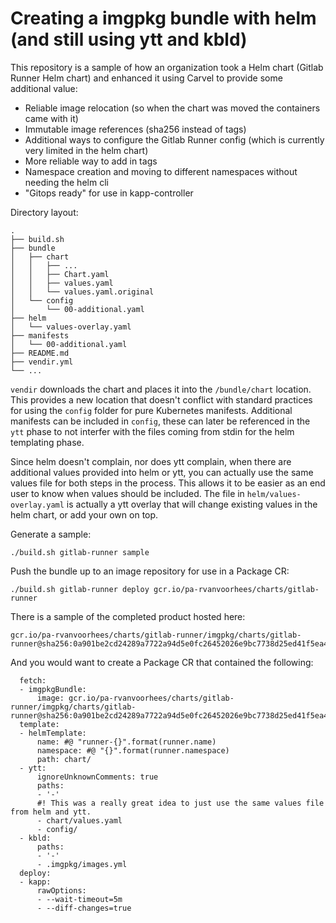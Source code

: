 # Creating a imgpkg bundle with helm (and still using ytt and kbld)

This repository is a sample of how an organization took a Helm chart (Gitlab Runner Helm chart) and enhanced it using Carvel to provide some additional value:

* Reliable image relocation (so when the chart was moved the containers came with it)
* Immutable image references (sha256 instead of tags)
* Additional ways to configure the Gitlab Runner config (which is currently very limited in the helm chart)
* More reliable way to add in tags
* Namespace creation and moving to different namespaces without needing the helm cli
* "Gitops ready" for use in kapp-controller

Directory layout:
```
.
├── build.sh
├── bundle
│   ├── chart
│   │   ├── ...
│   │   ├── Chart.yaml
│   │   ├── values.yaml
│   │   └── values.yaml.original
│   └── config
│       └── 00-additional.yaml
├── helm
│   └── values-overlay.yaml
├── manifests
│   └── 00-additional.yaml
├── README.md
├── vendir.yml
└── ...
```

`vendir` downloads the chart and places it into the `/bundle/chart` location.  This provides a new location that doesn't conflict with standard practices for using the `config` folder for pure Kubernetes manifests.  Additional manifests can be included in `config`, these can later be referenced in the `ytt` phase to not interfer with the files coming from stdin for the helm templating phase.

Since helm doesn't complain, nor does ytt complain, when there are additional values provided into helm or ytt, you can actually use the same values file for both steps in the process.  This allows it to be easier as an end user to know when values should be included.  The file in `helm/values-overlay.yaml` is actually a ytt overlay that will change existing values in the helm chart, or add your own on top.

Generate a sample:

```
./build.sh gitlab-runner sample
```

Push the bundle up to an image repository for use in a Package CR:

```
./build.sh gitlab-runner deploy gcr.io/pa-rvanvoorhees/charts/gitlab-runner
```

There is a sample of the completed product hosted here:
```
gcr.io/pa-rvanvoorhees/charts/gitlab-runner/imgpkg/charts/gitlab-runner@sha256:0a901be2cd24289a7722a94d5e0fc26452026e9bc7738d25ed41f5ea4f09e782
```

And you would want to create a Package CR that contained the following:

```
  fetch:
  - imgpkgBundle:
      image: gcr.io/pa-rvanvoorhees/charts/gitlab-runner/imgpkg/charts/gitlab-runner@sha256:0a901be2cd24289a7722a94d5e0fc26452026e9bc7738d25ed41f5ea4f09e782
  template:
  - helmTemplate:
      name: #@ "runner-{}".format(runner.name)
      namespace: #@ "{}".format(runner.namespace)
      path: chart/
  - ytt:
      ignoreUnknownComments: true
      paths:
      - '-'
      #! This was a really great idea to just use the same values file from helm and ytt.
      - chart/values.yaml
      - config/
  - kbld:
      paths:
      - '-'
      - .imgpkg/images.yml
  deploy:
  - kapp:
      rawOptions:
      - --wait-timeout=5m
      - --diff-changes=true
```